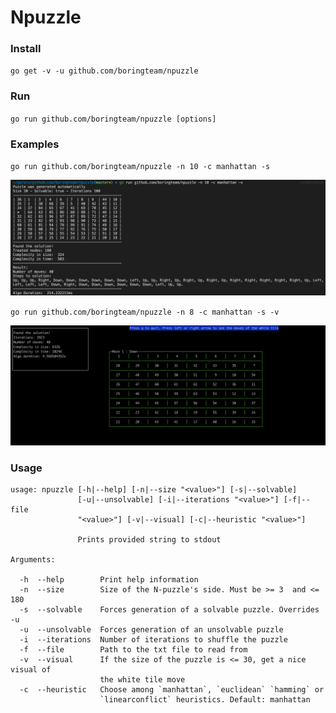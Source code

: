 # Npuzzle

### Install

`go get -v -u github.com/boringteam/npuzzle`

### Run 

`go run github.com/boringteam/npuzzle [options]`

### Examples

`go run github.com/boringteam/npuzzle -n 10 -c manhattan -s`

![Example #1](assets/screen-term.png "Example #1")

`go run github.com/boringteam/npuzzle -n 8 -c manhattan -s -v`

![Example #2](assets/screen-visu.png "Example #2")



### Usage

```
usage: npuzzle [-h|--help] [-n|--size "<value>"] [-s|--solvable]  
               [-u|--unsolvable] [-i|--iterations "<value>"] [-f|--file  
               "<value>"] [-v|--visual] [-c|--heuristic "<value>"]  
  
               Prints provided string to stdout  

Arguments:  

  -h  --help        Print help information  
  -n  --size        Size of the N-puzzle's side. Must be >= 3  and <= 180  
  -s  --solvable    Forces generation of a solvable puzzle. Overrides -u  
  -u  --unsolvable  Forces generation of an unsolvable puzzle  
  -i  --iterations  Number of iterations to shuffle the puzzle  
  -f  --file        Path to the txt file to read from  
  -v  --visual      If the size of the puzzle is <= 30, get a nice visual of  
                    the white tile move  
  -c  --heuristic   Choose among `manhattan`, `euclidean` `hamming` or  
                    `linearconflict` heuristics. Default: manhattan  
```